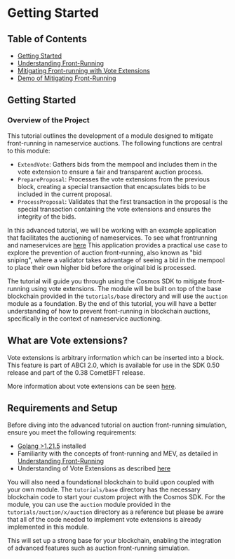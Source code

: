 # Getting Started

## Table of Contents

* [Getting Started](#overview-of-the-project)
* [Understanding Front-Running](01-understanding-front-running)
* [Mitigating Front-running with Vote Extensions](02-mitigating-front-running-with-vote-extensions)
* [Demo of Mitigating Front-Running](03-demo-of-mitigating-front-running)

## Getting Started

### Overview of the Project

This tutorial outlines the development of a module designed to mitigate front-running in nameservice auctions. The following functions are central to this module:

* `ExtendVote`: Gathers bids from the mempool and includes them in the vote extension to ensure a fair and transparent auction process.
* `PrepareProposal`: Processes the vote extensions from the previous block, creating a special transaction that encapsulates bids to be included in the current proposal.
* `ProcessProposal`: Validates that the first transaction in the proposal is the special transaction containing the vote extensions and ensures the integrity of the bids.

In this advanced tutorial, we will be working with an example application that facilitates the auctioning of nameservices. To see what frontrunning and nameservices are [here](./01-understanding-frontrunning.md) This application provides a practical use case to explore the prevention of auction front-running, also known as "bid sniping", where a validator takes advantage of seeing a bid in the mempool to place their own higher bid before the original bid is processed.

The tutorial will guide you through using the Cosmos SDK to mitigate front-running using vote extensions. The module will be built on top of the base blockchain provided in the `tutorials/base` directory and will use the `auction` module as a foundation. By the end of this tutorial, you will have a better understanding of how to prevent front-running in blockchain auctions, specifically in the context of nameservice auctioning.

## What are Vote extensions?

Vote extensions is arbitrary information which can be inserted into a block. This feature is part of ABCI 2.0, which is available for use in the SDK 0.50 release and part of the 0.38 CometBFT release.

More information about vote extensions can be seen [here](https://docs.cosmos.network/main/build/abci/vote-extensions).

## Requirements and Setup

Before diving into the advanced tutorial on auction front-running simulation, ensure you meet the following requirements:

* [Golang >1.21.5](https://golang.org/doc/install) installed
* Familiarity with the concepts of front-running and MEV, as detailed in [Understanding Front-Running](./01-understanding-frontrunning.md)
* Understanding of Vote Extensions as described [here](https://docs.cosmos.network/main/build/abci/vote-extensions)

You will also need a foundational blockchain to build upon coupled with your own module. The `tutorials/base` directory has the necessary blockchain code to start your custom project with the Cosmos SDK. For the module, you can use the `auction` module provided in the `tutorials/auction/x/auction` directory as a reference but please be aware that all of the code needed to implement vote extensions is already implemented in this module.

This will set up a strong base for your blockchain, enabling the integration of advanced features such as auction front-running simulation.
